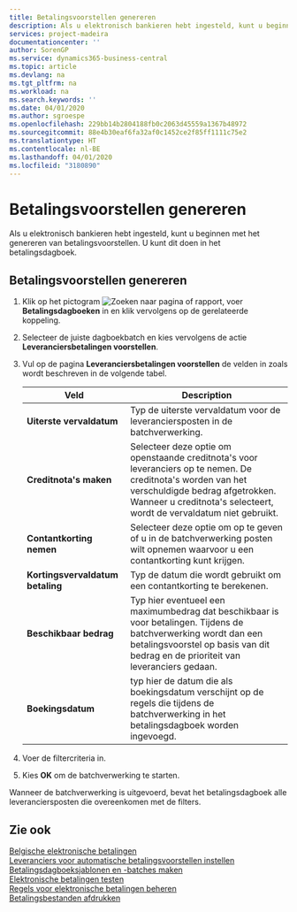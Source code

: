 ```yaml
---
title: Betalingsvoorstellen genereren
description: Als u elektronisch bankieren hebt ingesteld, kunt u beginnen met het genereren van betalingsvoorstellen. U kunt dit doen in het betalingsdagboek.
services: project-madeira
documentationcenter: ''
author: SorenGP
ms.service: dynamics365-business-central
ms.topic: article
ms.devlang: na
ms.tgt_pltfrm: na
ms.workload: na
ms.search.keywords: ''
ms.date: 04/01/2020
ms.author: sgroespe
ms.openlocfilehash: 229bb14b2804188fb0c2063d45559a1367b48972
ms.sourcegitcommit: 88e4b30eaf6fa32af0c1452ce2f85ff1111c75e2
ms.translationtype: HT
ms.contentlocale: nl-BE
ms.lasthandoff: 04/01/2020
ms.locfileid: "3180890"
---
```

# <a name="generate-payment-suggestions"></a>Betalingsvoorstellen genereren
Als u elektronisch bankieren hebt ingesteld, kunt u beginnen met het genereren van betalingsvoorstellen. U kunt dit doen in het betalingsdagboek.  

## <a name="to-generate-payment-suggestions"></a>Betalingsvoorstellen genereren  

1.  Klik op het pictogram ![Zoeken naar pagina of rapport](../../media/ui-search/search_small.png "Het pictogram Zoeken naar pagina of rapport"), voer **Betalingsdagboeken** in en klik vervolgens op de gerelateerde koppeling.  
2.  Selecteer de juiste dagboekbatch en kies vervolgens de actie **Leveranciersbetalingen voorstellen**.  
3.  Vul op de pagina **Leveranciersbetalingen voorstellen** de velden in zoals wordt beschreven in de volgende tabel.  

    |Veld|Description|  
    |---------------------------------|---------------------------------------|  
    |**Uiterste vervaldatum**|Typ de uiterste vervaldatum voor de leveranciersposten in de batchverwerking.|  
    |**Creditnota's maken**|Selecteer deze optie om openstaande creditnota's voor leveranciers op te nemen. De creditnota's worden van het verschuldigde bedrag afgetrokken. Wanneer u creditnota's selecteert, wordt de vervaldatum niet gebruikt.|  
    |**Contantkorting nemen**|Selecteer deze optie om op te geven of u in de batchverwerking posten wilt opnemen waarvoor u een contantkorting kunt krijgen.|  
    |**Kortingsvervaldatum betaling**|Typ de datum die wordt gebruikt om een contantkorting te berekenen.|  
    |**Beschikbaar bedrag**|Typ hier eventueel een maximumbedrag dat beschikbaar is voor betalingen. Tijdens de batchverwerking wordt dan een betalingsvoorstel op basis van dit bedrag en de prioriteit van leveranciers gedaan.|  
    |**Boekingsdatum**|typ hier de datum die als boekingsdatum verschijnt op de regels die tijdens de batchverwerking in het betalingsdagboek worden ingevoegd.|  

4.  Voer de filtercriteria in.  
5.  Kies **OK** om de batchverwerking te starten.  

Wanneer de batchverwerking is uitgevoerd, bevat het betalingsdagboek alle leveranciersposten die overeenkomen met de filters.  

## <a name="see-also"></a>Zie ook  
 [Belgische elektronische betalingen](belgian-electronic-payments.md)   
 [Leveranciers voor automatische betalingsvoorstellen instellen](how-to-set-up-vendors-for-automatic-payment-suggestions.md)   
 [Betalingsdagboeksjablonen en -batches maken](how-to-create-payment-journal-templates-and-batches.md)   
 [Elektronische betalingen testen](how-to-test-electronic-payments.md)   
 [Regels voor elektronische betalingen beheren](how-to-manage-electronic-payment-lines.md)   
 [Betalingsbestanden afdrukken](how-to-print-payment-files.md)

